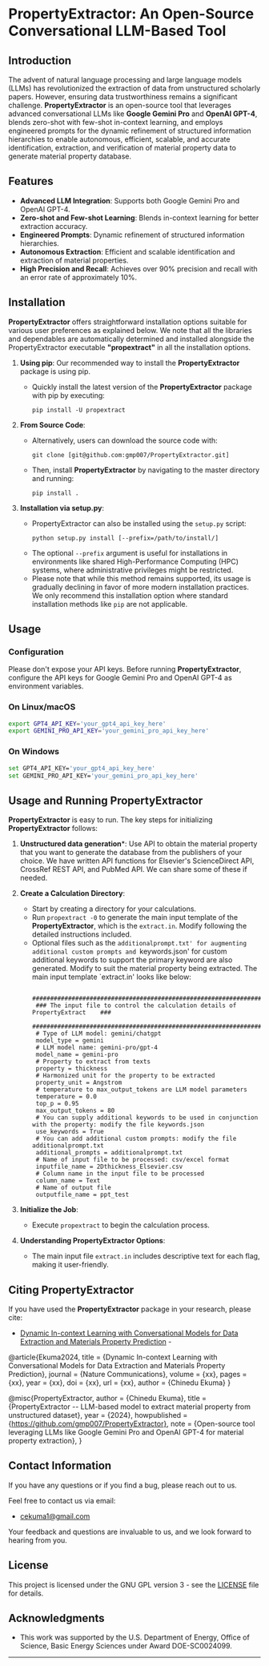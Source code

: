 # PropertyExtractor: An Open-Source Conversational LLM-Based Tool

## Introduction

The advent of natural language processing and large language models (LLMs) has revolutionized the extraction of data from unstructured scholarly papers. However, ensuring data trustworthiness remains a significant challenge. **PropertyExtractor** is an open-source tool that leverages advanced conversational LLMs like **Google Gemini Pro** and **OpenAI GPT-4**, blends zero-shot with few-shot in-context learning, and employs engineered prompts for the dynamic refinement of structured information hierarchies to enable autonomous, efficient, scalable, and accurate identification, extraction, and verification of material property data to generate material property database. 

## Features

- **Advanced LLM Integration**: Supports both Google Gemini Pro and OpenAI GPT-4.
- **Zero-shot and Few-shot Learning**: Blends in-context learning for better extraction accuracy.
- **Engineered Prompts**: Dynamic refinement of structured information hierarchies.
- **Autonomous Extraction**: Efficient and scalable identification and extraction of material properties.
- **High Precision and Recall**: Achieves over 90% precision and recall with an error rate of approximately 10%.

## Installation

**PropertyExtractor** offers straightforward installation options suitable for various user preferences as explained below. We note that all the libraries and dependables are automatically determined and installed alongside the PropertyExtractor executable **"propextract"** in all the installation options. 

1. **Using pip**: Our recommended way to install the **PropertyExtractor** package is using pip. 
   - Quickly install the latest version of the **PropertyExtractor** package with pip by executing: 
     ```
     pip install -U propextract
     ```

2. **From Source Code**:
   - Alternatively, users can download the source code with:
     ```
     git clone [git@github.com:gmp007/PropertyExtractor.git]
     ```
   - Then, install **PropertyExtractor** by navigating to the master directory and running:
     ```
     pip install .
     ```

3. **Installation via setup.py**:
   - PropertyExtractor can also be installed using the `setup.py` script:
     ```
     python setup.py install [--prefix=/path/to/install/]
     ```
   - The optional `--prefix` argument is useful for installations in environments like shared High-Performance Computing (HPC) systems, where administrative privileges might be restricted.
   - Please note that while this method remains supported, its usage is gradually declining in favor of more modern installation practices. We only recommend this installation option where standard installation methods like `pip` are not applicable.
   
## Usage

### Configuration

Please don't expose your API keys. Before running **PropertyExtractor**, configure the API keys for Google Gemini Pro and OpenAI GPT-4 as environment variables.

### On Linux/macOS

```bash
export GPT4_API_KEY='your_gpt4_api_key_here'
export GEMINI_PRO_API_KEY='your_gemini_pro_api_key_here'
```

### On Windows

```bash
set GPT4_API_KEY='your_gpt4_api_key_here'
set GEMINI_PRO_API_KEY='your_gemini_pro_api_key_here'
```
   
## Usage and Running PropertyExtractor

**PropertyExtractor** is easy to run. The key steps for initializing **PropertyExtractor** follows:

1. **Unstructured data generation***: Use API to obtain the material property that you want to generate the database from the publishers of your choice. We have written API functions for Elsevier's ScienceDirect API, CrossRef REST API, and PubMed API. We can share some of these if needed. 

2. **Create a Calculation Directory**:
   - Start by creating a directory for your calculations.
   - Run `propextract -0` to generate the main input template of the **PropertyExtractor**, which is the `extract.in`. Modify following the detailed instructions included.
   - Optional files such as the `additionalprompt.txt' for augmenting additional custom prompts and `keywords.json' for custom additional keywords to support the primary keyword are also generated. Modify to suit the material property being extracted. The main input template `extract.in' looks like below:
     ```
      ###############################################################################
      ### The input file to control the calculation details of PropertyExtract    ###
      ###############################################################################
      # Type of LLM model: gemini/chatgpt 
      model_type = gemini
      # LLM model name: gemini-pro/gpt-4
      model_name = gemini-pro
      # Property to extract from texts
      property = thickness
      # Harmonized unit for the property to be extracted
      property_unit = Angstrom
      # temperature to max_output_tokens are LLM model parameters
      temperature = 0.0
      top_p = 0.95
      max_output_tokens = 80
      # You can supply additional keywords to be used in conjunction with the property: modify the file keywords.json
      use_keywords = True
      # You can add additional custom prompts: modify the file additionalprompt.txt
      additional_prompts = additionalprompt.txt
      # Name of input file to be processed: csv/excel format     
      inputfile_name = 2Dthickness_Elsevier.csv
      # Column name in the input file to be processed
      column_name = Text
      # Name of output file
      outputfile_name = ppt_test
     ```

3. **Initialize the Job**:
   - Execute `propextract` to begin the calculation process.

5. **Understanding PropertyExtractor Options**:
   - The main input file `extract.in` includes descriptive text for each flag, making it user-friendly.

## Citing PropertyExtractor
If you have used the **PropertyExtractor** package in your research, please cite:
  - [Dynamic In-context Learning with Conversational Models for Data Extraction and Materials Property Prediction](https://doi.org/xxxx) - 

@article{Ekuma2024,
  title = {Dynamic In-context Learning with Conversational Models for Data Extraction and Materials Property Prediction},
  journal = {Nature Communications},
  volume = {xx},
  pages = {xx},
  year = {xx},
  doi = {xx},
  url = {xx},
  author = {Chinedu Ekuma}
}



@misc{PropertyExtractor,
  author = {Chinedu Ekuma},
  title = {PropertyExtractor -- LLM-based model to extract material property from unstructured dataset},
  year = {2024},
  howpublished = {https://github.com/gmp007/PropertyExtractor},
  note = {Open-source tool leveraging LLMs like Google Gemini Pro and OpenAI GPT-4 for material property extraction},
}




## Contact Information
If you have any questions or if you find a bug, please reach out to us. 

Feel free to contact us via email:
- [cekuma1@gmail.com](mailto:cekuma1@gmail.com)

Your feedback and questions are invaluable to us, and we look forward to hearing from you.

## License

This project is licensed under the GNU GPL version 3 - see the [LICENSE](LICENSE) file for details.

## Acknowledgments

- This work was supported by the U.S. Department of Energy, Office of Science, Basic Energy Sciences under Award DOE-SC0024099.

---

